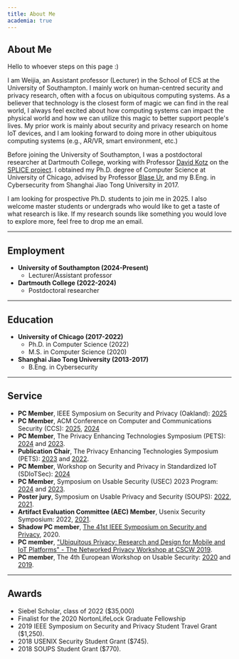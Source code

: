 ```yaml
---
title: About Me
academia: true
---
```



## About Me

Hello to whoever steps on this page :)

I am Weijia, an Assistant professor (Lecturer) in the School of ECS at the University of Southampton. I mainly work on human-centred security and privacy research, often with a focus on ubiquitous computing systems. As a believer that technology is the closest form of magic we can find in the real world, I always feel excited about how computing systems can impact the physical world and how we can utilize this magic to better support people's lives. My prior work is mainly about security and privacy research on home IoT devices, and I am looking forward to doing more in other ubiquitous computing systems (e.g., AR/VR, smart environment, etc.)

Before joining the University of Southampton, I was a postdoctoral researcher at Dartmouth College, working with Professor [David Kotz](https://www.cs.dartmouth.edu/~kotz/) on the [SPLICE project](https://splice-project.org/). I obtained my Ph.D. degree of Computer Science at University of Chicago, advised by Professor [Blase Ur](https://www.blaseur.com/), and my B.Eng. in Cybersecurity from Shanghai Jiao Tong University in 2017.

<highlight>I am looking for prospective Ph.D. students to join me in 2025. I also welcome master students or undergrads who would like to get a taste of what research is like. If my research sounds like something you would love to explore more, feel free to drop me an email.</highlight>

---

## Employment

* **University of Southampton (2024-Present)**
    * Lecturer/Assistant professor
* **Dartmouth College (2022-2024)**
    * Postdoctoral researcher

---

## Education

* **University of Chicago (2017-2022)**
    * Ph.D. in Computer Science (2022)
    * M.S. in Computer Science (2020)
* **Shanghai Jiao Tong University (2013-2017)**
    * B.Eng. in Cybersecurity

---

## Service

* **PC Member**, IEEE Symposium on Security and Privacy (Oakland): [2025](https://www.ieee-security.org/TC/SP2025/index.html)
* **PC Member**, ACM Conference on Computer and Communications Security (CCS): [2025](https://www.sigsac.org/ccs/CCS2025/program-committee/), [2024](https://www.sigsac.org/ccs/CCS2024/organization/prog-committee.html)
* **PC Member**, The Privacy Enhancing Technologies Symposium (PETS): [2024](https://petsymposium.org/cfp24.php) and [2023](https://petsymposium.org/cfp23.php).
* **Publication Chair**, The Privacy Enhancing Technologies Symposium (PETS): [2023](https://petsymposium.org/cfp23.php) and [2022](https://www.petsymposium.org/cfp22.php).
* **PC Member**, Workshop on Security and Privacy in Standardized IoT (SDIoTSec): [2024](https://www.ndss-symposium.org/ndss2024/co-located-events/sdiotsec/leadership/)
* **PC Member**, Symposium on Usable Security (USEC) 2023 Program: [2024](https://www.ndss-symposium.org/ndss2024/co-located-events/usec/leadership/) and [2023](https://www.usablesecurity.net/USEC/usec23/).
* **Poster jury**, Symposium on Usable Privacy and Security (SOUPS): [2022](https://www.usenix.org/conference/soups2022/call-for-posters), [2021](https://www.usenix.org/conference/soups2021/call-for-posters).
* **Artifact Evaluation Committee (AEC) Member**, Usenix Security Symposium: 2022, [2021](https://www.usenix.org/conference/usenixsecurity21/call-for-artifacts).
* **Shadow PC member**, [The 41st IEEE Symposium on Security and Privacy](https://www.ieee-security.org/TC/SP2020/shadowpc.html), 2020.
* **PC member**, ["Ubiquitous Privacy: Research and Design for Mobile and IoT Platforms" - The Networked Privacy Workshop at CSCW 2019](https://privacydesigncscw2019.wordpress.com/).
* **PC member**, The 4th European Workshop on Usable Security: [2020](https://eusec20.cs.uchicago.edu/) and [2019](https://eusec.cs.uchicago.edu/).

---

## Awards

* Siebel Scholar, class of 2022 ($35,000)
* Finalist for the 2020 NortonLifeLock Graduate Fellowship
* 2019 IEEE Symposium on Security and Privacy Student Travel Grant ($1,250).
* 2018 USENIX Security Student Grant ($745).
* 2018 SOUPS Student Grant ($770).
